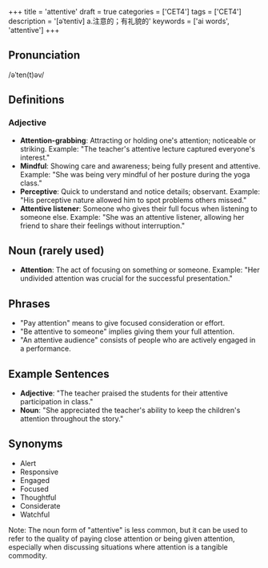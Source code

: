 +++
title = 'attentive'
draft = true
categories = ['CET4']
tags = ['CET4']
description = '[əˈtentiv] a.注意的；有礼貌的'
keywords = ['ai words', 'attentive']
+++

## Pronunciation
/əˈten(t)əv/

## Definitions
### Adjective
- **Attention-grabbing**: Attracting or holding one's attention; noticeable or striking. Example: "The teacher's attentive lecture captured everyone's interest."
- **Mindful**: Showing care and awareness; being fully present and attentive. Example: "She was being very mindful of her posture during the yoga class."
- **Perceptive**: Quick to understand and notice details; observant. Example: "His perceptive nature allowed him to spot problems others missed."
- **Attentive listener**: Someone who gives their full focus when listening to someone else. Example: "She was an attentive listener, allowing her friend to share their feelings without interruption."

## Noun (rarely used)
- **Attention**: The act of focusing on something or someone. Example: "Her undivided attention was crucial for the successful presentation."

## Phrases
- "Pay attention" means to give focused consideration or effort.
- "Be attentive to someone" implies giving them your full attention.
- "An attentive audience" consists of people who are actively engaged in a performance.

## Example Sentences
- **Adjective**: "The teacher praised the students for their attentive participation in class."
- **Noun**: "She appreciated the teacher's ability to keep the children's attention throughout the story."

## Synonyms
- Alert
- Responsive
- Engaged
- Focused
- Thoughtful
- Considerate
- Watchful

Note: The noun form of "attentive" is less common, but it can be used to refer to the quality of paying close attention or being given attention, especially when discussing situations where attention is a tangible commodity.
